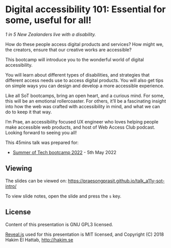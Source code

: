 # Digital accessibility 101: Essential for some, useful for all!

*1 in 5 New Zealanders live with a disability.*

How do these people access digital products and services?
How might we, the creators, ensure that our creative works are accessible?

This bootcamp will introduce you to the wonderful world of digital accessibility. 

You will learn about different types of disabilities, and strategies that different access needs use to access digital products. You will also get tips on simple ways you can design and develop a more accessible experience.

Like all SoT bootcamps, bring an open heart, and a curious mind. For some, this will be an emotional rollercoaster. For others, it’ll be a fascinating insight into how the web was crafted with accessibility in mind, and what we can do to keep it that way.

I’m Prae, an accessibility focused UX engineer who loves helping people make accessible web products, and host of Web Access Club podcast. Looking forward to seeing you all!


This 45mins talk was prepared for:
- [Summer of Tech bootcamp 2022](https://www.summeroftech.co.nz/) - 5th May 2022

## Viewing

The slides can be viewed on:
https://praesongprasit.github.io/talk_a11y-sot-intro/

To view slide notes, open the slide and press the `s` key.

## License

Content of this presentation is GNU GPL3 licensed.

[Reveal.js](https://github.com/hakimel/reveal.js) used for this presentation is MIT licensed, and Copyright (C) 2018 Hakim El Hattab, http://hakim.se
